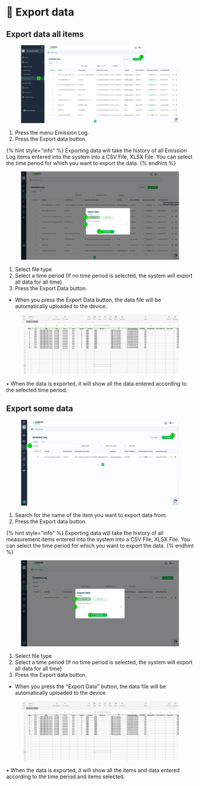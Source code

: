 # 🔀 Export data

## Export data all items

<figure><img src="../.gitbook/assets/image.png" alt=""><figcaption></figcaption></figure>

1. Press the menu Emission Log.&#x20;
2. Press the Export data button.

{% hint style="info" %}
Exporting data will take the history of all Emission Log items entered into the system into a CSV File, XLSX File. You can select the time period for which you want to export the data.
{% endhint %}



<figure><img src="../.gitbook/assets/image (1).png" alt=""><figcaption></figcaption></figure>

1. Select file type&#x20;
2. Select a time period (If no time period is selected, the system will export all data for all time)&#x20;
3. Press the Export Data button.

* When you press the Export Data button, the data file will be automatically uploaded to the device.



<figure><img src="../.gitbook/assets/image (2).png" alt=""><figcaption></figcaption></figure>

• When the data is exported, it will show all the data entered according to the selected time period.



## Export some data

<figure><img src="../.gitbook/assets/image (3).png" alt=""><figcaption></figcaption></figure>

1. ﻿﻿﻿Search for the name of the item you want to export data from.
2. ﻿﻿﻿Press the Export data button.

{% hint style="info" %}
Exporting data will take the history of all measurement items entered into the system into a CSV File, XLSX File. You can select the time period for which you want to export the data.
{% endhint %}



<figure><img src="../.gitbook/assets/image (4).png" alt=""><figcaption></figcaption></figure>

1. Select file type&#x20;
2. Select a time period (If no time period is selected, the system will export all data for all time)
3. Press the Export data button.&#x20;

* When you press the "Export Data" button, the data file will be automatically uploaded to the device.



<figure><img src="../.gitbook/assets/image (5).png" alt=""><figcaption></figcaption></figure>

• When the data is exported, it will show all the items and data entered according to the time period and items selected.
